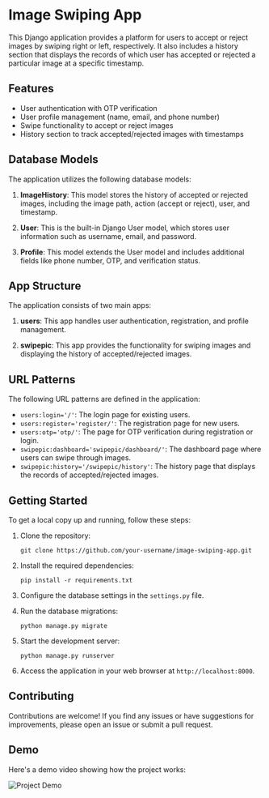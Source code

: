 

# Image Swiping App

This Django application provides a platform for users to accept or reject images by swiping right or left, respectively. It also includes a history section that displays the records of which user has accepted or rejected a particular image at a specific timestamp.

## Features

- User authentication with OTP verification
- User profile management (name, email, and phone number)
- Swipe functionality to accept or reject images
- History section to track accepted/rejected images with timestamps

## Database Models

The application utilizes the following database models:

1. **ImageHistory**: This model stores the history of accepted or rejected images, including the image path, action (accept or reject), user, and timestamp.

2. **User**: This is the built-in Django User model, which stores user information such as username, email, and password.

3. **Profile**: This model extends the User model and includes additional fields like phone number, OTP, and verification status.

## App Structure

The application consists of two main apps:

1. **users**: This app handles user authentication, registration, and profile management.

2. **swipepic**: This app provides the functionality for swiping images and displaying the history of accepted/rejected images.

## URL Patterns

The following URL patterns are defined in the application:

- `users:login='/'`: The login page for existing users.
- `users:register='register/'`: The registration page for new users.
- `users:otp='otp/'`: The page for OTP verification during registration or login.
- `swipepic:dashboard='swipepic/dashboard/'`: The dashboard page where users can swipe through images.
- `swipepic:history='/swipepic/history'`: The history page that displays the records of accepted/rejected images.

## Getting Started

To get a local copy up and running, follow these steps:

1. Clone the repository:
   ```
   git clone https://github.com/your-username/image-swiping-app.git
   ```

2. Install the required dependencies:
   ```
   pip install -r requirements.txt
   ```

3. Configure the database settings in the `settings.py` file.

4. Run the database migrations:
   ```
   python manage.py migrate
   ```

5. Start the development server:
   ```
   python manage.py runserver
   ```

6. Access the application in your web browser at `http://localhost:8000`.

## Contributing

Contributions are welcome! If you find any issues or have suggestions for improvements, please open an issue or submit a pull request.

## Demo

Here's a demo video showing how the project works:

![Project Demo](https://drive.google.com/file/d/1S57_Kp-jUDNSL13wyfXBoXeIknJOeslb/view?usp=sharing)

